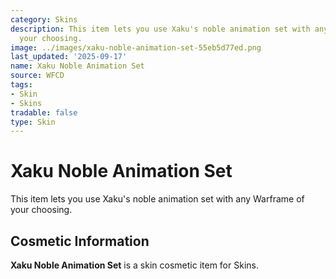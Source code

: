 ```yaml
---
category: Skins
description: This item lets you use Xaku's noble animation set with any Warframe of
  your choosing.
image: ../images/xaku-noble-animation-set-55eb5d77ed.png
last_updated: '2025-09-17'
name: Xaku Noble Animation Set
source: WFCD
tags:
- Skin
- Skins
tradable: false
type: Skin
---
```


# Xaku Noble Animation Set

This item lets you use Xaku's noble animation set with any Warframe of your choosing.

## Cosmetic Information

**Xaku Noble Animation Set** is a skin cosmetic item for Skins.


